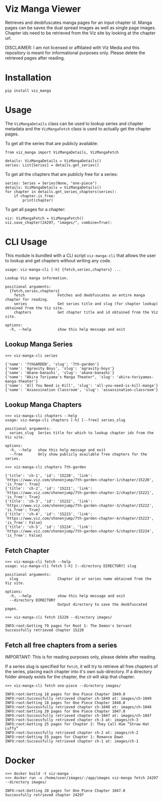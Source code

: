 # Viz Manga Viewer
Retrieves and deobfuscates manga pages for an input chapter id. Manga pages can be saves the dual spread images as well as single page images. Chapter ids need to be retrieved from the Viz site by looking at the chapter url.

DISCLAIMER: I am not licensed or affiliated with Viz Media and this repository is meant for informational purposes only. Please delete the retrieved pages after reading.

# Installation
```
pip install viz_manga
```

# Usage
The `VizMangaDetails` class can be used to lookup series and chapter metadata and the `VizMangaFetch` class is used to actually get the chapter pages.

To get all the series that are publicly available:
```
from viz_manga import VizMangaDetails, VizMangaFetch

details: VizMangaDetails = VizMangaDetails()
series: List[Series] = details.get_series()
```

To get all the chapters that are publicly free for a series:
```
series: Series = Series(None, "one-piece")
details: VizMangaDetails = VizMangaDetails()
for chapter in details.get_series_chapters(series):
    if chapter.is_free:
        print(chapter)
```

To get all pages for a chapter:
```
viz: VizMangaFetch = VizMangaFetch()
viz.save_chapter(24297, "images/", combine=True):
```

# CLI Usage
This module is bundled with a CLI script `viz-manga-cli` that allows the user to lookup and get chapters without writing any code.

```
usage: viz-manga-cli [-h] {fetch,series,chapters} ...

Lookup Viz manga information.

positional arguments:
  {fetch,series,chapters}
    fetch               Fetches and deobfuscates an entire manga chapter for reading.
    series              Get series title and slug (for chapter lookup) obtained from the Viz site.
    chapters            Get chapter title and id obtained from the Viz site.

options:
  -h, --help            show this help message and exit

```

## Lookup Manga Series
```
>>> viz-manga-cli series

{'name': '7thGARDEN', 'slug': '7th-garden'}
{'name': 'Agravity Boys', 'slug': 'agravity-boys'}
{'name': 'Akane-banashi', 'slug': 'akane-banashi'}
{'name': "Akira Toriyama's Manga Theater", 'slug': 'akira-toriyamas-manga-theater'}
{'name': 'All You Need is Kill', 'slug': 'all-you-need-is-kill-manga'}
{'name': 'Assassination Classroom', 'slug': 'assassination-classroom'}

```

## Lookup Manga Chapters
```
>>> viz-manga-cli chapters --help
usage: viz-manga-cli chapters [-h] [--free] series_slug

positional arguments:
  series_slug  Series title for which to lookup chapter ids from the Viz site.

options:
  -h, --help   show this help message and exit
  --free       Only show publicly available free chapters for the series.

>>> viz-manga-cli chapters 7th-garden

{'title': 'ch-1', 'id': '15220', 'link': 'https://www.viz.com/shonenjump/7th-garden-chapter-1/chapter/15220', 'is_free': True}
{'title': 'ch-2', 'id': '15221', 'link': 'https://www.viz.com/shonenjump/7th-garden-chapter-2/chapter/15221', 'is_free': True}
{'title': 'ch-3', 'id': '15222', 'link': 'https://www.viz.com/shonenjump/7th-garden-chapter-3/chapter/15222', 'is_free': True}
{'title': 'ch-4', 'id': '15223', 'link': 'https://www.viz.com/shonenjump/7th-garden-chapter-4/chapter/15223', 'is_free': False}
{'title': 'ch-5', 'id': '15224', 'link': 'https://www.viz.com/shonenjump/7th-garden-chapter-5/chapter/15224', 'is_free': False}

```

## Fetch Chapter
```
>>> viz-manga-cli fetch --help
usage: viz-manga-cli fetch [-h] [--directory DIRECTORY] slug

positional arguments:
  slug                  Chapter id or series name obtained from the Viz site.

options:
  -h, --help            show this help message and exit
  --directory DIRECTORY
                        Output directory to save the deobfuscated pages.

>>> viz-manga-cli fetch 15220 --directory images/

INFO:root:Getting 79 pages for Root 1: The Demon's Servant
Successfully retrieved chapter 15220

```

## Fetch all free chapters from a series
IMPORTANT: This is for reading purposes only, please delete after reading.

If a series slug is specified for `fetch`, it will try to retrieve all free chapters of the series, placing each chapter into it's own sub-directory. If a directory folder already exists for the chapter, the cli will skip that chapter.

```
>>> viz-manga-cli fetch one-piece --directory images/

INFO:root:Getting 18 pages for One Piece Chapter 1049.0
INFO:root:Successfully retrieved chapter ch-1049 at: images/ch-1049
INFO:root:Getting 18 pages for One Piece Chapter 1048.0
INFO:root:Successfully retrieved chapter ch-1048 at: images/ch-1048
INFO:root:Getting 20 pages for One Piece Chapter 1047.0
INFO:root:Successfully retrieved chapter ch-1047 at: images/ch-1047
INFO:root:Successfully retrieved chapter ch-3 at: images/ch-3
INFO:root:Getting 25 pages for Chapter 2: They Call Him “Straw Hat Luffy”
INFO:root:Successfully retrieved chapter ch-2 at: images/ch-2
INFO:root:Getting 55 pages for Chapter 1: Romance Dawn
INFO:root:Successfully retrieved chapter ch-1 at: images/ch-1
```

# Docker
```
>>> docker build -t viz-manga .
>>> docker run -v /home/user/images/:/app/images viz-manga fetch 24297 --directory images/

INFO:root:Getting 20 pages for One Piece Chapter 1047.0
Successfully retrieved chapter 24297

```